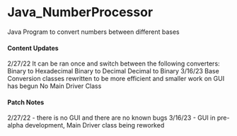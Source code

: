 # Java_NumberProcessor
Java Program to convert numbers between different bases
#### Content Updates
2/27/22 
It can be ran once and switch between the following converters:
Binary to Hexadecimal
Binary to Decimal
Decimal to Binary
3/16/23
Base Conversion classes rewritten to be more efficient and smaller
work on GUI has begun
No Main Driver Class
#### Patch Notes
2/27/22 - there is no GUI and there are no known bugs
3/16/23 - GUI in pre-alpha development, Main Driver class being reworked
